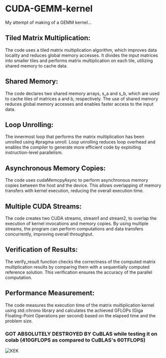 # CUDA-GEMM-kernel
My attempt of making of a GEMM kernel...

 ## Tiled Matrix Multiplication: 
The code uses a tiled matrix multiplication algorithm, which improves data locality and reduces global memory accesses. It divides the input matrices into smaller tiles and performs matrix multiplication on each tile, utilizing shared memory to cache data.

 ## Shared Memory: 
The code declares two shared memory arrays, s_a and s_b, which are used to cache tiles of matrices a and b, respectively. The use of shared memory reduces global memory accesses and enables faster access to the input data.

 ## Loop Unrolling: 
The innermost loop that performs the matrix multiplication has been unrolled using #pragma unroll. Loop unrolling reduces loop overhead and enables the compiler to generate more efficient code by exploiting instruction-level parallelism.

 ## Asynchronous Memory Copies: 
The code uses cudaMemcpyAsync to perform asynchronous memory copies between the host and the device. This allows overlapping of memory transfers with kernel execution, reducing the overall execution time.

 ## Multiple CUDA Streams: 
The code creates two CUDA streams, stream1 and stream2, to overlap the execution of kernel invocations and memory copies. By using multiple streams, the program can perform computations and data transfers concurrently, improving overall throughput.

 ## Verification of Results: 
The verify_result function checks the correctness of the computed matrix multiplication results by comparing them with a sequentially computed reference solution. This verification ensures the accuracy of the parallel computation.

 ## Performance Measurement: 
The code measures the execution time of the matrix multiplication kernel using std::chrono library and calculates the achieved GFLOPs (Giga Floating-Point Operations per second) based on the elapsed time and the problem size.

### GOT ABSOLUTELY DESTROYED BY CuBLAS while testing it on colab (410GFLOPS as compared to CuBLAS's 60TFLOPS)
![KEK](https://media.tenor.com/q_t5-GA1eIkAAAAM/kekw-dow.gif)
